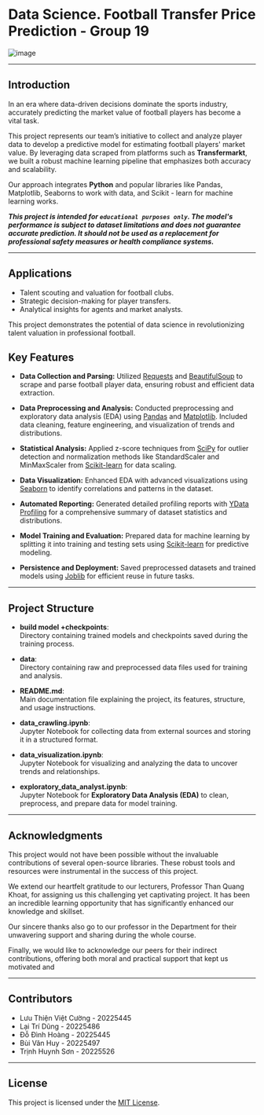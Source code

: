 # Data Science. Football Transfer Price Prediction - Group 19

![image](https://github.com/user-attachments/assets/d0cf219d-ded3-466a-9e77-923c72ecae1e)
***


## Introduction

In an era where data-driven decisions dominate the sports industry, accurately predicting the market value of football players has become a vital task.

This project represents our team’s initiative to collect and analyze player data to develop a predictive model for estimating football players' market value. By leveraging data scraped from platforms such as **Transfermarkt**, we built a robust machine learning pipeline that emphasizes both accuracy and scalability. 

Our approach integrates **Python** and popular libraries like Pandas, Matplotlib, Seaborns to work with data, and Scikit - learn for machine learning works.

***This project is intended for `educational purposes only`. The model's performance is subject to dataset limitations and does not guarantee accurate prediction. It should not be used as a replacement for professional safety measures or health compliance systems.***

***

## Applications
- Talent scouting and valuation for football clubs.
- Strategic decision-making for player transfers.
- Analytical insights for agents and market analysts.

This project demonstrates the potential of data science in revolutionizing talent valuation in professional football.

## Key Features

- **Data Collection and Parsing:** Utilized [Requests](https://docs.python-requests.org/en/latest/) and [BeautifulSoup](https://www.crummy.com/software/BeautifulSoup/) to scrape and parse football player data, ensuring robust and efficient data extraction.

- **Data Preprocessing and Analysis:** Conducted preprocessing and exploratory data analysis (EDA) using [Pandas](https://pandas.pydata.org/) and [Matplotlib](https://matplotlib.org/). Included data cleaning, feature engineering, and visualization of trends and distributions.

- **Statistical Analysis:** Applied z-score techniques from [SciPy](https://scipy.org/) for outlier detection and normalization methods like StandardScaler and MinMaxScaler from [Scikit-learn](https://scikit-learn.org/stable/) for data scaling.

- **Data Visualization:** Enhanced EDA with advanced visualizations using [Seaborn](https://seaborn.pydata.org/) to identify correlations and patterns in the dataset.

- **Automated Reporting:** Generated detailed profiling reports with [YData Profiling](https://ydata-profiling.github.io/) for a comprehensive summary of dataset statistics and distributions.

- **Model Training and Evaluation:** Prepared data for machine learning by splitting it into training and testing sets using [Scikit-learn](https://scikit-learn.org/stable/) for predictive modeling.

- **Persistence and Deployment:** Saved preprocessed datasets and trained models using [Joblib](https://joblib.readthedocs.io/en/latest/) for efficient reuse in future tasks.

***

## Project Structure

- **build model +checkpoints**:  
   Directory containing trained models and checkpoints saved during the training process.

- **data**:  
   Directory containing raw and preprocessed data files used for training and analysis.

- **README.md**:  
   Main documentation file explaining the project, its features, structure, and usage instructions.

- **data_crawling.ipynb**:  
   Jupyter Notebook for collecting data from external sources and storing it in a structured format.

- **data_visualization.ipynb**:  
   Jupyter Notebook for visualizing and analyzing the data to uncover trends and relationships.

- **exploratory_data_analyst.ipynb**:  
   Jupyter Notebook for **Exploratory Data Analysis (EDA)** to clean, preprocess, and prepare data for model training.

***


## Acknowledgments
This project would not have been possible without the invaluable contributions of several open-source libraries. These robust tools and resources were instrumental in the success of this project.

We extend our heartfelt gratitude to our lecturers, Professor Than Quang Khoat, for assigning us this challenging yet captivating project. It has been an incredible learning opportunity that has significantly enhanced our knowledge and skillset.

Our sincere thanks also go to our professor in the Department for their unwavering support and sharing during the whole course.

Finally, we would like to acknowledge our peers for their indirect contributions, offering both moral and practical support that kept us motivated and

***


## Contributors
- Lưu Thiện Việt Cường - 20225445
- Lại Trí Dũng - 20225486
- Đỗ Đình Hoàng - 20225445
- Bùi Văn Huy - 20225497
- Trịnh Huynh Sơn - 20225526

***


## License
This project is licensed under the [MIT License](LICENSE).
